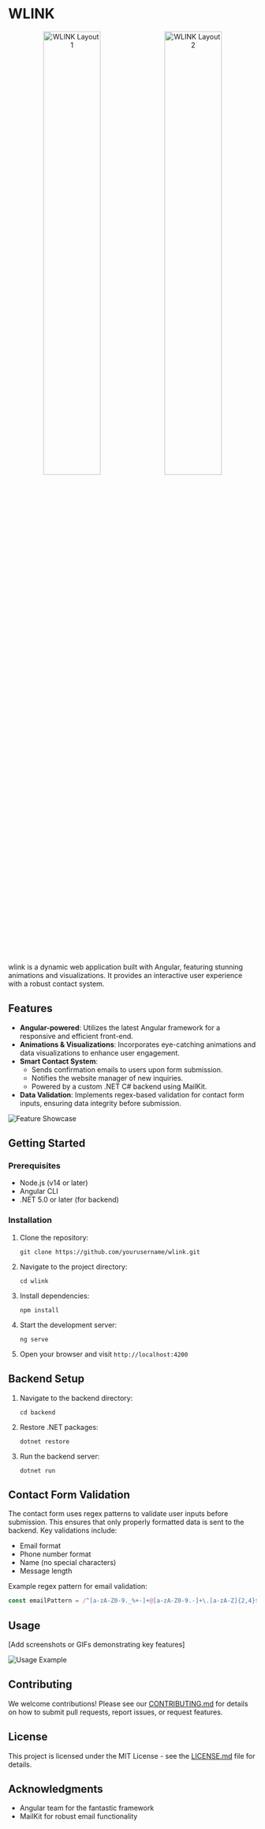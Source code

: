 # WLINK

<div align="center">
  <img src="./docs/assets/imgs/loayout (1)" alt="WLINK Layout 1" width="48%">
  <img src="./docs/assets/imgs/loayout (2)" alt="WLINK Layout 2" width="48%">
</div>

wlink is a dynamic web application built with Angular, featuring stunning animations and visualizations. It provides an interactive user experience with a robust contact system.

## Features

- **Angular-powered**: Utilizes the latest Angular framework for a responsive and efficient front-end.
- **Animations & Visualizations**: Incorporates eye-catching animations and data visualizations to enhance user engagement.
- **Smart Contact System**: 
  - Sends confirmation emails to users upon form submission.
  - Notifies the website manager of new inquiries.
  - Powered by a custom .NET C# backend using MailKit.
- **Data Validation**: Implements regex-based validation for contact form inputs, ensuring data integrity before submission.

![Feature Showcase](path/to/feature-showcase.gif)

## Getting Started

### Prerequisites

- Node.js (v14 or later)
- Angular CLI
- .NET 5.0 or later (for backend)

### Installation

1. Clone the repository:
   ```
   git clone https://github.com/yourusername/wlink.git
   ```

2. Navigate to the project directory:
   ```
   cd wlink
   ```

3. Install dependencies:
   ```
   npm install
   ```

4. Start the development server:
   ```
   ng serve
   ```

5. Open your browser and visit `http://localhost:4200`

## Backend Setup

1. Navigate to the backend directory:
   ```
   cd backend
   ```

2. Restore .NET packages:
   ```
   dotnet restore
   ```

3. Run the backend server:
   ```
   dotnet run
   ```

## Contact Form Validation

The contact form uses regex patterns to validate user inputs before submission. This ensures that only properly formatted data is sent to the backend. Key validations include:

- Email format
- Phone number format
- Name (no special characters)
- Message length

Example regex pattern for email validation:
```typescript
const emailPattern = /^[a-zA-Z0-9._%+-]+@[a-zA-Z0-9.-]+\.[a-zA-Z]{2,4}$/;
```

## Usage

[Add screenshots or GIFs demonstrating key features]

![Usage Example](path/to/usage-example.gif)

## Contributing

We welcome contributions! Please see our [CONTRIBUTING.md](CONTRIBUTING.md) for details on how to submit pull requests, report issues, or request features.

## License

This project is licensed under the MIT License - see the [LICENSE.md](LICENSE.md) file for details.

## Acknowledgments

- Angular team for the fantastic framework
- MailKit for robust email functionality
